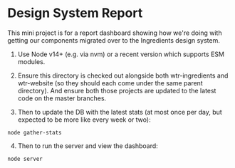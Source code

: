 # Design System Report

This mini project is for a report dashboard showing how we're doing with getting our components migrated over to the Ingredients design system.

1. Use Node v14+ (e.g. via nvm) or a recent version which supports ESM modules.

2. Ensure this directory is checked out alongside both wtr-ingredients and wtr-website (so they should each come under the same parent directory). And ensure both those projects are updated to the latest code on the master branches.

3. Then to update the DB with the latest stats (at most once per day, but expected to be more like every week or two):

```
node gather-stats
```

4. Then to run the server and view the dashboard:

```
node server
```
